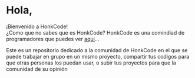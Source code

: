 <h1><b>Hola,</b></br></h1>
¡Bienvenido a HonkCode!</br>
¿Como que no sabes que es HonkCode? HonkCode es una comindiad de programadores que puedes ver <a href="https://instagram.com/honkcode" target="_blank">aqui</a>...

Este es un repositorio dedicado a la comunidad de HonkCode en el que se puede trabajar en grupo en un mismo proyecto, compartir tus codigos para que otras personas los puedan usar, o subir tus proyectos para que la comunidad de su opinión
